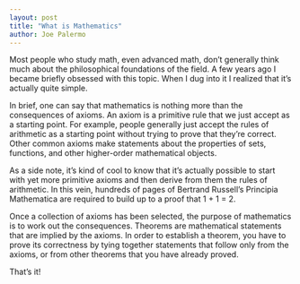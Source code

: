 ```yaml
---
layout: post
title: "What is Mathematics"
author: Joe Palermo
---
```


Most people who study math, even advanced math, don’t generally think much about the philosophical foundations of the field. A few years ago I became briefly obsessed with this topic. When I dug into it I realized that it’s actually quite simple.

In brief, one can say that mathematics is nothing more than the consequences of axioms. An axiom is a primitive rule that we just accept as a starting point. For example, people generally just accept the rules of arithmetic as a starting point without trying to prove that they’re correct. Other common axioms make statements about the properties of sets, functions, and other higher-order mathematical objects.

As a side note, it’s kind of cool to know that it’s actually possible to start with yet more primitive axioms and then derive from them the rules of arithmetic. In this vein, hundreds of pages of Bertrand Russell’s Principia Mathematica are required to build up to a proof that 1 + 1 = 2.

Once a collection of axioms has been selected, the purpose of mathematics is to work out the consequences. Theorems are mathematical statements that are implied by the axioms. In order to establish a theorem, you have to prove its correctness by tying together statements that follow only from the axioms, or from other theorems that you have already proved.

That’s it!
